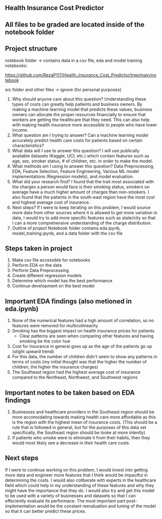 ## Health Insurance Cost Predictor

## All files to be graded are located inside of the notebook folder

## Project structure

notebook folder -> contains data in a csv file, eda and model training notebooks: 

https://github.com/RezaP117/Health_Insurance_Cost_Predictor/tree/main/notebook

src folder and other files -> ignore (for personal purposes)

1. Why should anyone care about this question?
   Understanding these types of costs can greatly help patients and business owners. By making a machine learning model that predicts these values, business owners can allocate the proper resources financially to ensure that workers are getting the healthcare that they need. This can also help with making health insurance more accessible to people who have lower income.
2. What question am I trying to answer?
   Can a machine learning model accurately predict health care costs for patients based on certain characteristics?
3. What data will I use to answer this question?
   I will use publically available datasets (Kaggle, UCI, etc.) which contain features such as age, sex, smoker status, # of children, etc. in order to make the model.
4. What methods am I using to answer this question?
   Data Preprocessing, EDA, Feature Selection, Feature Engineering, Various ML model implementations (Regression models), and model evaluation.
5. What did your research find?
   I found that the trait most associated with the charges a person would face is their smoking status, smokers on average have a much higher amount of charges than non-smokers. I also found that the patients in the south-east region have the most cost and highest average cost of insurance.
6. Next steps?
   If I were to keep iterating on this problem, I would source more data from other sources where it is allowed to get more variation in data, I would try to add more specific features such as state/city so that I can a more comprehensive understanding of the charge distribution.
7. Outline of project
   Notebook folder contains eda.ipynb, model_training.ipynb, and a data folder with the csv file

## Steps taken in project
1. Make csv file accessible for notebooks
2. Perform EDA on the data
3. Perform Data Preprocessing
4. Create different regression models
5. Determine which model has the best performance
6. Continue development on the best model

## Important EDA findings (also metioned in eda.ipynb)

1. None of the numerical features had a high amount of correlation, so no features were removed for multicollinearity
2. Smoking has the biggest impact on health insurance prices for patients
   - Clear patterns are seen when comparing other features and having smoking be the color hue
3. Cost for insurance in general goes up as the age of the patients go up (slight upward trend)
4. For this data, the number of children didn't seem to show any patterns in terms of costs (my initial thought was that the higher the number of children, the higher the insurance charges)
5. The Southeast region had the highest average cost of insurance compared to the Northeast, Northwest, and Southwest regions

## Important notes to be taken based on EDA findings 
1. Businesses and healthcare providers in the Southeast region should be more accomodating towards making health care more affordable as this is the region with the highest mean of insurance costs. (This should be a rule that is followed in general, but for the purposes of this data set specifically, the Southeast region should be looke at more intently)
2. If patients who smoke were to eliminate it from their habits, then they would most likely see a decrease in their health care costs. 

## Next steps

If I were to continue working on this problem, I would invest into getting more data and engineer more features that I think would be impactful in determining the costs. I would also collberate with experts in the healthcare field which could help in my understanding of these features and why they might have the importance that they do. I would also try and get this model to be used with a variety of businesses and datasets so that I can effeciently evaluate its performace. The most important part post-implementation would be the constant reevaluation and tuning of the model so that it can better predict these prices.
